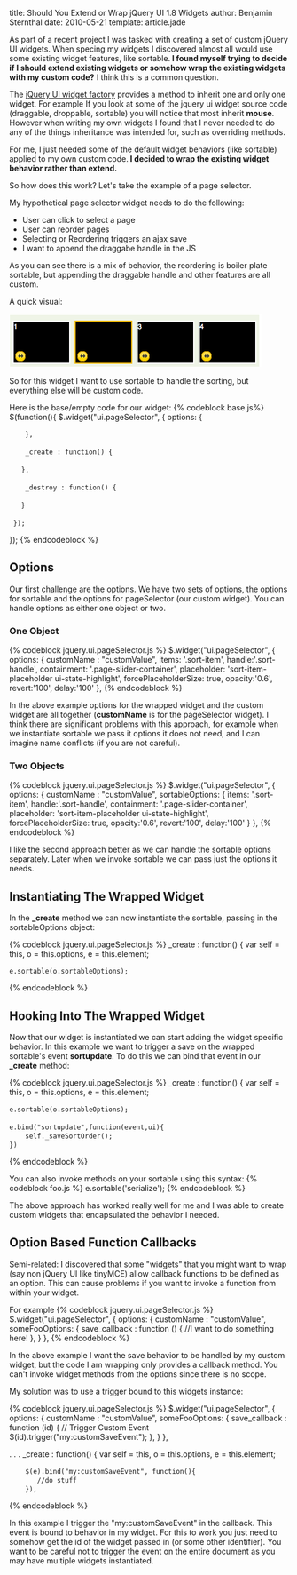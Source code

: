 title: Should You Extend or Wrap jQuery UI 1.8 Widgets
author: Benjamin Sternthal
date: 2010-05-21
template: article.jade

As part of a recent project I was tasked with creating a set of custom jQuery UI widgets. When specing my  widgets I discovered almost all would use some existing widget features, like sortable.<strong> I found myself trying to decide if I should extend existing widgets or somehow wrap the existing widgets with my custom code?</strong> I think this is a common question.

The <a href="http://jqueryui.com/docs/Developer_Guide">jQuery UI widget factory</a> provides a method to inherit one and only one widget. For example If you look at some of the jquery ui widget source code (draggable, droppable, sortable) you will notice that most inherit <strong>mouse</strong>. However when writing my own widgets I found that I never needed to do any of the things inheritance was intended for, such as overriding methods.

For me, I just needed some of the default widget behaviors (like sortable) applied to my own custom code.<strong> I decided to wrap the existing widget behavior rather than extend.</strong>

So how does this work? Let's take the example of a page selector.

<span class="more"></span>

My hypothetical page selector widget needs to do the following:

* User can click to select a page
* User can reorder pages
* Selecting or Reordering triggers an ajax save
* I want to append the draggabe handle in the JS


As you can see there is a mix of behavior, the reordering is boiler plate sortable, but appending the draggable handle and other features are all custom.

A quick visual:

![image](page-selector.png)

So for this widget I want to use sortable to handle the sorting, but everything else will be custom code.

Here is the base/empty code for our widget:
{% codeblock base.js%}
$(function(){
    $.widget("ui.pageSelector", {
        options: {

        },

        _create : function() {

       },

        _destroy : function() {

       }

     });
});
{% endcodeblock %}

<h2>Options</h2>
Our first challenge are the options. We have two sets of options, the options for sortable and the options for pageSelector (our custom widget). You can handle options as either one object or two.

<h3>One Object</h3>
{% codeblock jquery.ui.pageSelector.js %}
$.widget("ui.pageSelector", {
    options: {
        customName : "customValue",
        items: '.sort-item',
        handle:'.sort-handle',
        containment: '.page-slider-container',
        placeholder: 'sort-item-placeholder ui-state-highlight',
        forcePlaceholderSize: true,
        opacity:'0.6',
        revert:'100',
        delay:'100'
    },
{% endcodeblock %}

In the above example options for the wrapped widget and the custom widget are all together (<strong>customName</strong> is for the pageSelector widget). I think there are significant problems with this approach, for example when we instantiate sortable we pass it options it does not need, and I can imagine name conflicts (if you are not careful).

<h3>Two Objects</h3>
{% codeblock jquery.ui.pageSelector.js %}
$.widget("ui.pageSelector", {
    options: {
        customName : "customValue",
        sortableOptions: {
            items: '.sort-item',
            handle:'.sort-handle',
            containment: '.page-slider-container',
            placeholder: 'sort-item-placeholder ui-state-highlight',
            forcePlaceholderSize: true,
            opacity:'0.6',
            revert:'100',
            delay:'100'
        }
    },
{% endcodeblock %}

I like the second approach better as we can handle the sortable options separately. Later when we invoke sortable we can pass just the options it needs.

<h2>Instantiating The Wrapped Widget</h2>
In the <strong>_create</strong> method we can now instantiate the sortable, passing in the sortableOptions object:

{% codeblock jquery.ui.pageSelector.js %}
_create : function() {
    var self = this, o = this.options, e = this.element;

    e.sortable(o.sortableOptions);
{% endcodeblock %}

<h2>Hooking Into The Wrapped Widget</h2>
Now that our widget is instantiated we can start adding the widget specific behavior. In this example we want to trigger a save on the wrapped sortable's event <strong>sortupdate</strong>. To do this we can bind that event in our <strong>_create</strong> method:

{% codeblock jquery.ui.pageSelector.js %}
_create : function() {
    var self = this, o = this.options, e = this.element;

    e.sortable(o.sortableOptions);

    e.bind("sortupdate",function(event,ui){
        self._saveSortOrder();
    })
{% endcodeblock %}

You can also invoke methods on your sortable using this syntax:
{% codeblock foo.js %}
e.sortable('serialize');
{% endcodeblock %}

The above approach has worked really well for me and I was able to create custom widgets that encapsulated the behavior I needed.

<h2>Option Based Function Callbacks</h2>
Semi-related: I discovered that some "widgets" that you might want to wrap (say non jQuery UI like tinyMCE) allow callback functions to be defined as an option. This can cause problems if you want to invoke a function from within your widget.

For example
{% codeblock jquery.ui.pageSelector.js %}
$.widget("ui.pageSelector", {
    options: {
        customName : "customValue",
        someFooOptions: {
            save_callback : function () {
             //I want to do something here!
            },
        }
    },
{% endcodeblock %}

In the above example I want the save behavior to be handled by my custom widget, but the code I am wrapping only provides a callback method. You can't invoke widget methods from the options since there is no scope.

My solution was to use a trigger bound to this widgets instance:

{% codeblock jquery.ui.pageSelector.js %}
$.widget("ui.pageSelector", {
    options: {
        customName : "customValue",
        someFooOptions: {
            save_callback : function (id) {
                // Trigger Custom Event
                $(id).trigger("my:customSaveEvent");
            },
        }
    },

. . .
   _create : function() {
        var self = this, o = this.options, e = this.element;

        $(e).bind("my:customSaveEvent", function(){
           //do stuff
        }),

{% endcodeblock %}

In this example I trigger the "my:customSaveEvent" in the callback. This event is bound to behavior in my widget. For this to work you just need to somehow get the id of the widget passed in (or some other identifier). You want to be careful not to trigger the event on the entire document as you may have multiple widgets instantiated.




